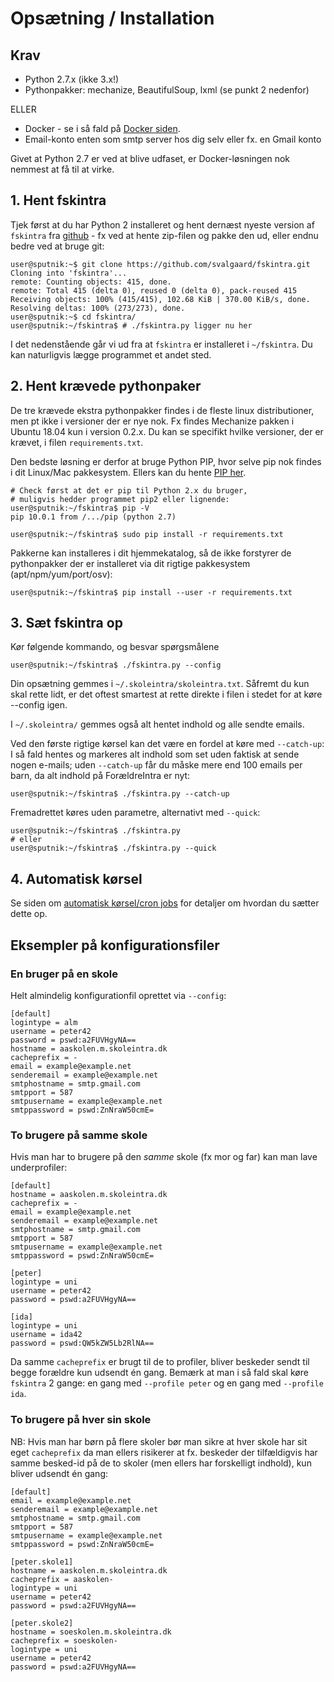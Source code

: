 # Opsætning / Installation #

## Krav ##

* Python 2.7.x (ikke 3.x!)
* Pythonpakker: mechanize, BeautifulSoup, lxml (se punkt 2 nedenfor)

ELLER

* Docker - se i så fald på [Docker siden](docker.md).
* Email-konto enten som smtp server hos dig selv eller fx. en Gmail konto

Givet at Python 2.7 er ved at blive udfaset, er Docker-løsningen nok
nemmest at få til at virke.

## 1. Hent fskintra ##

Tjek først at du har Python 2 installeret og hent dernæst nyeste version
af ```fskintra``` fra [github](https://github.com/svalgaard/fskintra) -
fx ved at hente zip-filen og pakke den ud, eller endnu bedre ved at bruge git:

```console
user@sputnik:~$ git clone https://github.com/svalgaard/fskintra.git
Cloning into 'fskintra'...
remote: Counting objects: 415, done.
remote: Total 415 (delta 0), reused 0 (delta 0), pack-reused 415
Receiving objects: 100% (415/415), 102.68 KiB | 370.00 KiB/s, done.
Resolving deltas: 100% (273/273), done.
user@sputnik:~$ cd fskintra/
user@sputnik:~/fskintra$ # ./fskintra.py ligger nu her
```

I det nedenstående går vi ud fra at ```fskintra``` er installeret
i ```~/fskintra```. Du kan naturligvis lægge programmet et andet sted.


## 2. Hent krævede pythonpaker ##

De tre krævede ekstra pythonpakker findes i de fleste linux distributioner,
men pt ikke i versioner der er nye nok.
Fx findes Mechanize pakken i Ubuntu 18.04 kun i version 0.2.x.
Du kan se specifikt hvilke versioner, der er krævet,
i filen ```requirements.txt```.

Den bedste løsning er derfor at bruge Python PIP, hvor selve pip nok findes
i dit Linux/Mac pakkesystem.
Ellers kan du hente [PIP her](https://pypi.org/project/pip/).

```console
# Check først at det er pip til Python 2.x du bruger,
# muligvis hedder programmet pip2 eller lignende:
user@sputnik:~/fskintra$ pip -V
pip 10.0.1 from /.../pip (python 2.7)

user@sputnik:~/fskintra$ sudo pip install -r requirements.txt
```

Pakkerne kan installeres i dit hjemmekatalog, så de ikke forstyrer de
pythonpakker der er installeret via dit rigtige pakkesystem
(apt/npm/yum/port/osv):

```console
user@sputnik:~/fskintra$ pip install --user -r requirements.txt
```


## 3. Sæt fskintra op ##

Kør følgende kommando, og besvar spørgsmålene

```console
user@sputnik:~/fskintra$ ./fskintra.py --config
```

Din opsætning gemmes i ```~/.skoleintra/skoleintra.txt```. Såfremt du
kun skal rette lidt, er det oftest smartest at rette direkte i filen
i stedet for at køre --config igen.

I ```~/.skoleintra/``` gemmes også alt hentet indhold og alle sendte
emails.

Ved den første rigtige kørsel kan det være en fordel at
køre med ```--catch-up```: I så fald hentes og markeres alt indhold som set
uden faktisk at sende nogen e-mails; uden ```--catch-up``` får du måske mere
end 100 emails per barn, da alt indhold på ForældreIntra er nyt:

```console
user@sputnik:~/fskintra$ ./fskintra.py --catch-up
```

Fremadrettet køres uden parametre, alternativt med ```--quick```:

```console
user@sputnik:~/fskintra$ ./fskintra.py
# eller
user@sputnik:~/fskintra$ ./fskintra.py --quick
```

## 4. Automatisk kørsel ##

Se siden om [automatisk kørsel/cron jobs](cron.md) for detaljer om
hvordan du sætter dette op.


## Eksempler på konfigurationsfiler ##

### En bruger på en skole ###
Helt almindelig konfigurationfil oprettet via ```--config```:

```
[default]
logintype = alm
username = peter42
password = pswd:a2FUVHgyNA==
hostname = aaskolen.m.skoleintra.dk
cacheprefix = -
email = example@example.net
senderemail = example@example.net
smtphostname = smtp.gmail.com
smtpport = 587
smtpusername = example@example.net
smtppassword = pswd:ZnNraW50cmE=
```

### To brugere på samme skole ###

Hvis man har to brugere på den *samme* skole (fx mor og far)
kan man lave underprofiler:

```
[default]
hostname = aaskolen.m.skoleintra.dk
cacheprefix = -
email = example@example.net
senderemail = example@example.net
smtphostname = smtp.gmail.com
smtpport = 587
smtpusername = example@example.net
smtppassword = pswd:ZnNraW50cmE=

[peter]
logintype = uni
username = peter42
password = pswd:a2FUVHgyNA==

[ida]
logintype = uni
username = ida42
password = pswd:QW5kZW5Lb2RlNA==
```

Da samme `cacheprefix` er brugt til de to profiler, bliver beskeder sendt til
begge forældre kun udsendt én gang.
Bemærk at man i så fald skal køre ```fskintra``` 2 gange:
en gang med ```--profile peter``` og en gang med ```--profile ida```.


### To brugere på hver sin skole ###

NB: Hvis man har børn på flere skoler bør man sikre at hver skole har sit
eget ```cacheprefix``` da man ellers risikerer at fx. beskeder der
tilfældigvis har samme besked-id på de to skoler (men ellers har forskelligt
indhold), kun bliver udsendt én gang:

```
[default]
email = example@example.net
senderemail = example@example.net
smtphostname = smtp.gmail.com
smtpport = 587
smtpusername = example@example.net
smtppassword = pswd:ZnNraW50cmE=

[peter.skole1]
hostname = aaskolen.m.skoleintra.dk
cacheprefix = aaskolen-
logintype = uni
username = peter42
password = pswd:a2FUVHgyNA==

[peter.skole2]
hostname = soeskolen.m.skoleintra.dk
cacheprefix = soeskolen-
logintype = uni
username = peter42
password = pswd:a2FUVHgyNA==
```
